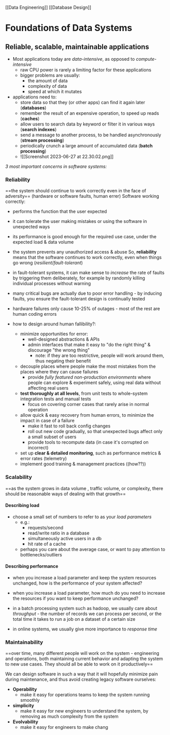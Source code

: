 [[Data Engineering]] [[Database Design]]

# Foundations of Data Systems

## Reliable, scalable, maintainable applications
- Most applications today are *data-intensive*, as opposed to *compute-intensive*
	- raw CPU power is rarely a limiting factor for these applications
	- bigger problems are usually:
		- the amount of data
		- complexity of data
		- speed at which it mutates
- applications need to:
	- store data so that they (or other apps) can find it again later (**databases**)
	- remember the result of an expensive operation, to speed up reads (**caches**)
	- allow users to search data by keyword or filter it in various ways (**search indexes**)
	- send a message to another process, to be handled asynchronously (**stream processing**)
	- periodically crunch a large amount of accumulated data (**batch processing**)
	- ![[Screenshot 2023-06-27 at 22.30.02.png]]

*3 most important concerns in software systems:*
### Reliability
==the system should continue to work correctly even in the face of adversity== (hardware or software faults, human errer)
Software working correctly:
- performs the function that the user expected
- it can tolerate the user making mistakes or using the software in unexpected ways
- its performance is good enough for the required use case, under the expected load & data volume
- the system prevents any unauthorized access & abuse
So, **reliability** means that the software continues to work correctly, even when things go wrong (*resilient*/*fault-tolerant*)
- in fault-tolerant systems, it can make sense to *increase* the rate of faults by triggering them deliberately, for example by randomly killing individual processes without warning
- many critical bugs are actually due to poor error handling - by inducing faults, you ensure the fault-tolerant design is continually tested

- hardware failures only cause 10-25% of outages - most of the rest are human coding errors
- how to design around human fallibility?:
	- minimize opportunities for error: 
		- well-designed abstractions & APIs
		- admin interfaces that make it easy to "do the right thing" & discourage "the wrong thing"
			- note: if they are too restrictive, people will work around them, thus negating their benefit
	- decouple places where people make the most mistakes from the places where they can cause failures
		- provide *fully featured non-production environments* where people can explore & experiment safely, using real data without affecting real users
	- **test thoroughly at all levels**, from unit tests to whole-system integration tests and manual tests
		- focus on covering corner cases that rarely arise in normal operation
	- allow quick & easy recovery from human errors, to minimize the impact in case of a failure
		- make it fast to roll back config changes
		- roll out new code gradually, so that unexpected bugs affect only a small subset of users
		- provide tools to recompute data (in case it's corrupted on incorrect)
	- set up **clear & detailed monitoring**, such as performance metrics & error rates (telemetry)
	- implement good training & management practices ((how??))


### Scalability
==as the system grows in data volume , traffic volume, or complexity, there should be reasonable ways of dealing with that growth==
#### Describing load 
- choose a small set of numbers to refer to as your *load parameters*
	- e.g.:
		- requests/second
		- read/write ratio in a database
		- simultaneously active users in a db
		- hit rate of a cache
	- perhaps you care about the average case, or want to pay attention to bottlenecks/outliers
#### Describing performance
- when you increase a load parameter and keep the system resources unchanged, how is the performance of your system affected?
- when you increase a load parameter, how much do you need to increase the resources if you want to keep performance unchanged?

- in a batch processing system such as hadoop, we usually care about *throughput* - the number of records we can process per second, or the total time it takes to run a job on a dataset of a certain size
- in online systems, we usually give more importance to *response time*

### Maintainability
==over time, many different people will work on the system - engineering and operations, both maintaining current behavior and adapting the system to new use cases. They should all be able to work on it productively==

We can design software in such a way that it will hopefully minimize pain during maintenance, and thus avoid creating legacy software ourselves:
- **Operability**
	- make it easy for operations teams to keep the system running smoothly
- **simplicity**
	- make it easy for new engineers to understand the system, by removing as much complexity from the system
- **Evolvability**
	- make it easy for engineers to make chang